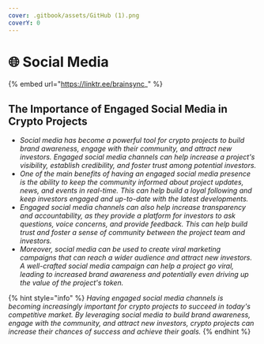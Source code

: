 ```yaml
---
cover: .gitbook/assets/GitHub (1).png
coverY: 0
---
```


# 🌐 Social Media

{% embed url="https://linktr.ee/brainsync_" %}

## The Importance of Engaged Social Media in Crypto Projects

* _Social media has become a powerful tool for crypto projects to build brand awareness, engage with their community, and attract new investors. Engaged social media channels can help increase a project's visibility, establish credibility, and foster trust among potential investors._
* _One of the main benefits of having an engaged social media presence is the ability to keep the community informed about project updates, news, and events in real-time. This can help build a loyal following and keep investors engaged and up-to-date with the latest developments._
* _Engaged social media channels can also help increase transparency and accountability, as they provide a platform for investors to ask questions, voice concerns, and provide feedback. This can help build trust and foster a sense of community between the project team and investors._
* _Moreover, social media can be used to create viral marketing campaigns that can reach a wider audience and attract new investors. A well-crafted social media campaign can help a project go viral, leading to increased brand awareness and potentially even driving up the value of the project's token._

{% hint style="info" %}
_Having engaged social media channels is becoming increasingly important for crypto projects to succeed in today's competitive market. By leveraging social media to build brand awareness, engage with the community, and attract new investors, crypto projects can increase their chances of success and achieve their goals._
{% endhint %}
